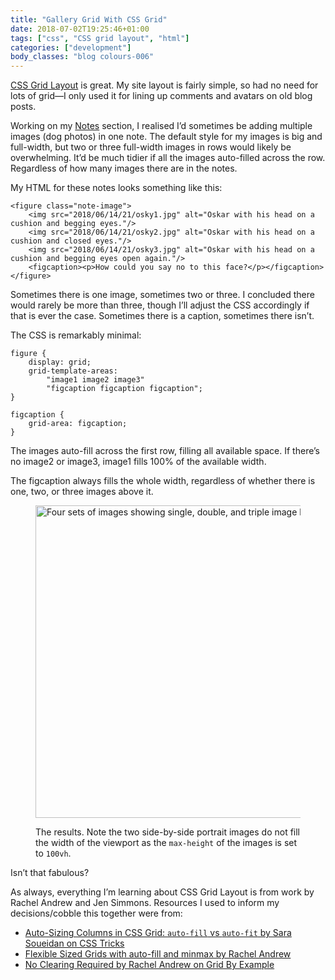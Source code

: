 ```yaml
---
title: "Gallery Grid With CSS Grid"
date: 2018-07-02T19:25:46+01:00
tags: ["css", "CSS grid layout", "html"]
categories: ["development"]
body_classes: "blog colours-006"
---
```


[CSS Grid Layout](https://developer.mozilla.org/en-US/docs/Web/CSS/CSS_Grid_Layout) is great. My site layout is fairly simple, so had no need for lots of grid—I only used it for lining up comments and avatars on old blog posts.

Working on my [Notes](/notes) section, I realised I’d sometimes be adding multiple images (dog photos) in one note. The default style for my images is big and full-width, but two or three full-width images in rows would likely be overwhelming. It’d be much tidier if all the images auto-filled across the row. Regardless of how many images there are in the notes.

My HTML for these notes looks something like this:

```
<figure class="note-image">
	<img src="2018/06/14/21/osky1.jpg" alt="Oskar with his head on a cushion and begging eyes."/>
	<img src="2018/06/14/21/osky2.jpg" alt="Oskar with his head on a cushion and closed eyes."/>
	<img src="2018/06/14/21/osky3.jpg" alt="Oskar with his head on a cushion and begging eyes open again."/>
    <figcaption><p>How could you say no to this face?</p></figcaption>
</figure>
```

Sometimes there is one image, sometimes two or three. I concluded there would rarely be more than three, though I’ll adjust the CSS accordingly if that is ever the case. Sometimes there is a caption, sometimes there isn’t.

The CSS is remarkably minimal:

```
figure {
    display: grid;
    grid-template-areas:
        "image1 image2 image3"
        "figcaption figcaption figcaption";
}

figcaption {
    grid-area: figcaption;
}
```

The images auto-fill across the first row, filling all available space. If there’s no image2 or image3, image1 fills 100% of the available width.

The figcaption always fills the whole width, regardless of whether there is one, two, or three images above it.

<figure class="note-image always-full-height">
    <a href="/images/2018/07/figures.jpg">
        <img src="/images/2018/07/figures.jpg" alt="Four sets of images showing single, double, and triple image layouts." width="500px">
    </a>
    <figcaption>
        <p>The results. Note the two side-by-side portrait images do not fill the width of the viewport as the <code>max-height</code> of the images is set to <code>100vh</code>.</p>
    </figcaption>
</figure>

Isn’t that fabulous?

As always, everything I’m learning about CSS Grid Layout is from work by Rachel Andrew and Jen Simmons. Resources I used to inform my decisions/cobble this together were from:

- [Auto-Sizing Columns in CSS Grid: `auto-fill` vs `auto-fit` by Sara Soueidan on CSS Tricks](https://css-tricks.com/auto-sizing-columns-css-grid-auto-fill-vs-auto-fit/)
- [Flexible Sized Grids with auto-fill and minmax by Rachel Andrew](https://www.rachelandrew.co.uk/archives/2016/04/12/flexible-sized-grids-with-auto-fill-and-minmax/)
- [No Clearing Required by Rachel Andrew on Grid By Example](https://gridbyexample.com/examples/example12/)